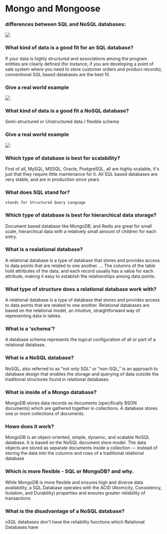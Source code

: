 # Mongo and Mongoose

### differences between SQL and NoSQL databases:
![](https://www.agiratech.com/wp-content/uploads/2018/01/Difference-between-SQL-and-NOSQL-2.png)

### What kind of data is a good fit for an SQL database?
If your data is highly structured and associations among the program entities are clearly defined (for instance, if you are developing a point of sale system where you need to store customer orders and product records), conventional SQL based databases are the best fit.

### Give a real world example 
![](https://i.stack.imgur.com/euNPD.png)

### What kind of data is a good fit a NoSQL database?
Semi-structured or Unstructured data / flexible schema

### Give a real world example 

![](https://image.slidesharecdn.com/april131610maprtechnologiesgrall-160425200131/95/realworld-nosql-schema-design-15-638.jpg?cb=1461614505)

### Which type of database is best for scalability?

First of all, MySQL, MSSQL, Oracle, PostgreSQL, all are highly scalable, it's just that they require little maintenance for it. All SQL based databases are very stable, and are in production since years

### What does SQL stand for?

`stands for Structured Query Language`

### Which type of database is best for hierarchical data storage?
Document based database like MongoDB, and Redis are great for small scale, hierarchical data with a relatively small amount of children for each entry.


### What is a realational database?

A relational database is a type of database that stores and provides access to data points that are related to one another. ... The columns of the table hold attributes of the data, and each record usually has a value for each attribute, making it easy to establish the relationships among data points.


### What type of structure does a relational database work with?

A relational database is a type of database that stores and provides access to data points that are related to one another. Relational databases are based on the relational model, an intuitive, straightforward way of representing data in tables.

### What is a ‘schema’?
A database schema represents the logical configuration of all or part of a relational database.

### What is a NoSQL database?
NoSQL, also referred to as “not only SQL” or “non-SQL,” is an approach to database design that enables the storage and querying of data outside the traditional structures found in relational databases.

### What is inside of a Mongo database?
MongoDB stores data records as documents (specifically BSON documents) which are gathered together in collections. A database stores one or more collections of documents.

### Howo does it work?
MongoDB is an object-oriented, simple, dynamic, and scalable NoSQL database. It is based on the NoSQL document store model. The data objects are stored as separate documents inside a collection — instead of storing the data into the columns and rows of a traditional relational database


### Which is more flexible - SQL or MongoDB? and why.
While MongoDB is more flexible and ensures high and diverse data availability, a SQL Database operates with the ACID (Atomicity, Consistency, Isolation, and Durability) properties and ensures greater reliability of transactions

### What is the disadvantage of a NoSQL database?

oSQL databases don't have the reliability functions which Relational Databases have



